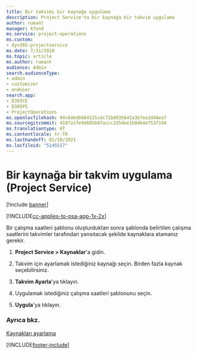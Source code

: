 ```yaml
---
title: Bir takvimi bir kaynağa uygulama
description: Project Service'ta bir kaynağa bir takvim uygulama
author: rumant
manager: kfend
ms.service: project-operations
ms.custom:
- dyn365-projectservice
ms.date: 7/31/2018
ms.topic: article
ms.author: rumant
audience: Admin
search.audienceType:
- admin
- customizer
- enduser
search.app:
- D365CE
- D365PS
- ProjectOperations
ms.openlocfilehash: 94c646db684525cdc71bd935643a3b7ee2d40ea7
ms.sourcegitcommit: 418fa1fe9d605b8faccc2d5dee1b04b4e753f194
ms.translationtype: HT
ms.contentlocale: tr-TR
ms.lasthandoff: 02/10/2021
ms.locfileid: "5145517"
---
```

# <a name="apply-a-calendar-to-a-resource-project-service"></a>Bir kaynağa bir takvim uygulama (Project Service)

[!include [banner](../includes/psa-now-project-operations.md)]

[!INCLUDE[cc-applies-to-psa-app-1x-2x](../includes/cc-applies-to-psa-app-1x-2x.md)]

Bir çalışma saatleri şablonu oluşturduktan sonra şablonda belirtilen çalışma saatlerini takvimler tarafından yansıtacak şekilde kaynaklara atamanız gerekir.  
  
1.  **Project Service > Kaynaklar**'a gidin.  
  
2.  Takvim için ayarlamak istediğiniz kaynağı seçin. Birden fazla kaynak seçebilirsiniz.  
  
3.  **Takvim Ayarla**'ya tıklayın.  
  
4.  Uygulamak istediğiniz çalışma saatleri şablonunu seçin.  
  
5.  **Uygula**'ya tıklayın.  
  
### <a name="see-also"></a>Ayrıca bkz.  
 [Kaynakları ayarlama](../psa/set-up-resources.md)


[!INCLUDE[footer-include](../includes/footer-banner.md)]
